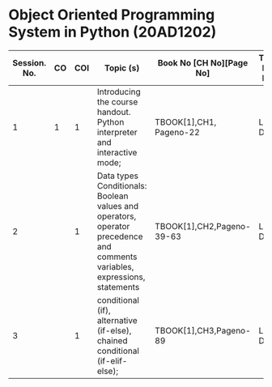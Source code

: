 # Object Oriented Programming System in Python (20AD1202)
|Session. No.	| CO	| COI	| Topic (s) |	Book No [CH No][Page No] |	Teaching- Learning Methods | Evaluation Components|
|------------|------|------|-----------|-------------------------|---------------------------|----------|	
|1	| 1	| 1	 | Introducing the course handout. Python interpreter and interactive mode; | TBOOK[1],CH1, Pageno-22 | Lecturing, Discussion |SIE-1/SEE |
|2	|  |1	 |Data types Conditionals: Boolean values and operators, operator precedence and comments variables, expressions, statements|TBOOK[1],CH2,Pageno-39-63|Lecturing, Discussion|SIE-1/SEE|
|3	| |1	|conditional (if), alternative (if-else), chained conditional (if-elif-else);|TBOOK[1],CH3,Pageno-89|Lecturing, Discussion | SIE-1/SEE|